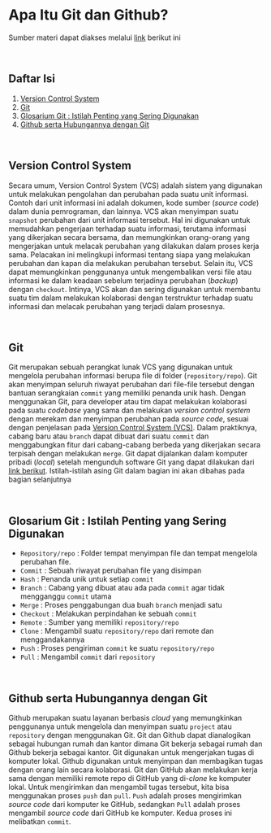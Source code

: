 # Apa Itu Git dan Github?
Sumber materi dapat diakses melalui [link](https://www.youtube.com/watch?v=lTMZxWMjXQU&list=PLFIM0718LjIVknj6sgsSceMqlq242-jNf&index=1) berikut ini

<p>&nbsp;</p>

## Daftar Isi
1. [Version Control System](#version-control-system-)
2. [Git](#git-)
3. [Glosarium Git : Istilah Penting yang Sering Digunakan](#glosarium-git--istilah-penting-yang-sering-digunakan-)
4. [Github serta Hubungannya dengan Git](#github-serta-hubungannya-dengan-git-)

<p>&nbsp;</p>

## Version Control System 

Secara umum, Version Control System (VCS) adalah sistem yang digunakan untuk melakukan pengolahan dan perubahan pada suatu unit informasi. 
Contoh dari unit informasi ini adalah dokumen, kode sumber (*source code*) dalam dunia pemrograman, dan lainnya. VCS akan menyimpan suatu `snapshot` perubahan
dari unit informasi tersebut. Hal ini digunakan untuk memudahkan pengerjaan terhadap suatu informasi, terutama informasi yang dikerjakan secara bersama, dan memungkinkan
orang-orang yang mengerjakan untuk melacak perubahan yang dilakukan dalam proses kerja sama. Pelacakan ini melingkupi informasi tentang siapa yang melakukan perubahan dan kapan
dia melakukan perubahan tersebut. Selain itu, VCS dapat memungkinkan penggunanya untuk mengembalikan versi file atau informasi ke dalam keadaan sebelum terjadinya perubahan (*backup*) dengan
`checkout`. Intinya, VCS akan dan sering digunakan untuk membantu suatu tim dalam melakukan kolaborasi dengan terstruktur terhadap suatu informasi dan melacak perubahan yang terjadi dalam prosesnya.

<p>&nbsp;</p>

## Git 

Git merupakan sebuah perangkat lunak VCS yang digunakan untuk mengelola perubahan informasi berupa file di folder (`repository/repo`). Git akan menyimpan seluruh riwayat perubahan dari file-file tersebut
dengan bantuan serangkaian `commit` yang memiliki penanda unik hash. Dengan menggunakan Git, para developer atau tim dapat melakukan kolaborasi pada suatu *codebase* yang sama dan melakukan *version control system*
dengan merekam dan menyimpan perubahan pada *source code*, sesuai dengan penjelasan pada [Version Control System (VCS)](#version-control-system-). Dalam praktiknya, cabang baru atau `branch` dapat dibuat dari suatu `commit` dan menggabungkan fitur dari
cabang-cabang berbeda yang dikerjakan secara terpisah dengan melakukan `merge`. Git dapat dijalankan dalam komputer pribadi (*local*) setelah mengunduh software Git yang dapat dilakukan dari [link berikut](https://git-scm.com/downloads). Istilah-istilah asing Git dalam bagian ini akan dibahas pada bagian selanjutnya

<p>&nbsp;</p>

## Glosarium Git : Istilah Penting yang Sering Digunakan

- `Repository/repo` : Folder tempat menyimpan file dan tempat mengelola perubahan file.
- `Commit` : Sebuah riwayat perubahan file yang disimpan
- `Hash` : Penanda unik untuk setiap `commit`
- `Branch` : Cabang yang dibuat atau ada pada `commit` agar tidak mengganggu `commit` utama
- `Merge` : Proses penggabungan dua buah `branch` menjadi satu
- `Checkout` : Melakukan perpindahan ke sebuah `commit`
- `Remote` : Sumber yang memiliki `repository/repo`
- `Clone` : Mengambil suatu `repository/repo` dari remote dan menggandakannya
- `Push` : Proses pengiriman `commit` ke suatu `repository/repo`
- `Pull` : Mengambil `commit` dari `repository`

<p>&nbsp;</p>

## Github serta Hubungannya dengan Git

Github merupakan suatu layanan berbasis *cloud* yang memungkinkan penggunanya untuk mengelola dan menyimpan suatu `project` atau `repository` dengan menggunakan Git.
Git dan Github dapat dianalogikan sebagai hubungan rumah dan kantor dimana Git bekerja sebagai rumah dan Github bekerja sebagai kantor. Git digunakan untuk mengerjakan tugas di komputer lokal.
Github digunakan untuk menyimpan dan membagikan tugas dengan orang lain secara kolaborasi. Git dan GitHub akan melakukan kerja sama dengan memiliki remote repo di GitHub yang di-*clone* ke komputer lokal.
Untuk mengirimkan dan mengambil tugas tersebut, kita bisa menggunakan proses `push` dan `pull`. `Push` adalah proses mengirimkan *source code* dari komputer ke GitHub, sedangkan `Pull` adalah proses mengambil *source code* dari GitHub ke komputer. Kedua proses ini melibatkan `commit`.

<p>&nbsp;</p>